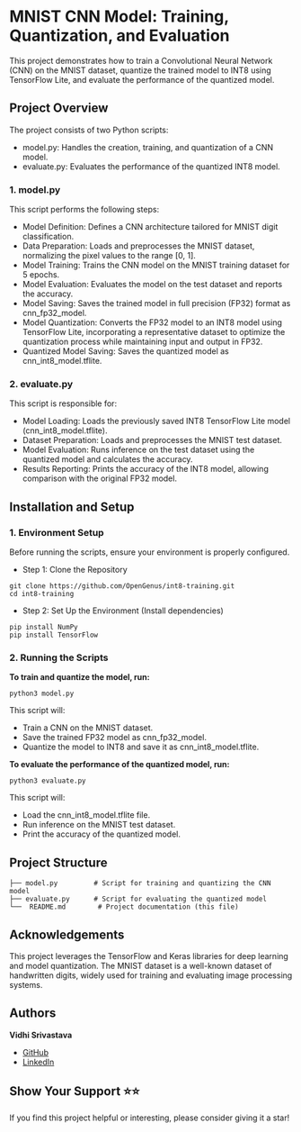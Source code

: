 
# MNIST CNN Model: Training, Quantization, and Evaluation


This project demonstrates how to train a Convolutional Neural Network (CNN) on the MNIST dataset, quantize the trained model to INT8 using TensorFlow Lite, and evaluate the performance of the quantized model.

## Project Overview
The project consists of two Python scripts:

- model.py: Handles the creation, training, and quantization of a CNN model.
- evaluate.py: Evaluates the performance of the quantized INT8 model.

### 1. model.py
This script performs the following steps:

- Model Definition: Defines a CNN architecture tailored for MNIST digit classification.
- Data Preparation: Loads and preprocesses the MNIST dataset, normalizing the pixel values to the range [0, 1].
- Model Training: Trains the CNN model on the MNIST training dataset for 5 epochs.
- Model Evaluation: Evaluates the model on the test dataset and reports the accuracy.
- Model Saving: Saves the trained model in full precision (FP32) format as cnn_fp32_model.
- Model Quantization: Converts the FP32 model to an INT8 model using TensorFlow Lite, incorporating a representative dataset to optimize the quantization process while maintaining input and output in FP32.
- Quantized Model Saving: Saves the quantized model as cnn_int8_model.tflite.

### 2. evaluate.py
This script is responsible for:

- Model Loading: Loads the previously saved INT8 TensorFlow Lite model (cnn_int8_model.tflite).
- Dataset Preparation: Loads and preprocesses the MNIST test dataset.
- Model Evaluation: Runs inference on the test dataset using the quantized model and calculates the accuracy.
- Results Reporting: Prints the accuracy of the INT8 model, allowing comparison with the original FP32 model.

## Installation and Setup

### 1. Environment Setup
Before running the scripts, ensure your environment is properly configured.

- Step 1: Clone the Repository
```
git clone https://github.com/OpenGenus/int8-training.git
cd int8-training
```

- Step 2: Set Up the Environment (Install dependencies)

```
pip install NumPy
pip install TensorFlow
```

### 2. Running the Scripts

**To train and quantize the model, run:**

```python3 model.py```

This script will:

- Train a CNN on the MNIST dataset.
- Save the trained FP32 model as cnn_fp32_model.
- Quantize the model to INT8 and save it as cnn_int8_model.tflite.

**To evaluate the performance of the quantized model, run:**

```python3 evaluate.py```

This script will:

- Load the cnn_int8_model.tflite file.
- Run inference on the MNIST test dataset.
- Print the accuracy of the quantized model.

## Project Structure
```
├── model.py         # Script for training and quantizing the CNN model
├── evaluate.py      # Script for evaluating the quantized model
└──  README.md        # Project documentation (this file)
```

## Acknowledgements
This project leverages the TensorFlow and Keras libraries for deep learning and model quantization. The MNIST dataset is a well-known dataset of handwritten digits, widely used for training and evaluating image processing systems.

## Authors

**Vidhi Srivastava**
- [GitHub](https://github.com/Vidhi0229)
- [LinkedIn](https://www.linkedin.com/in/vidhisrivastava01/)

## Show Your Support ⭐️⭐️
If you find this project helpful or interesting, please consider giving it a star!
